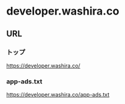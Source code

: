 # developer.washira.co

## URL

### トップ

<https://developer.washira.co/>

### app-ads.txt

<https://developer.washira.co/app-ads.txt>
